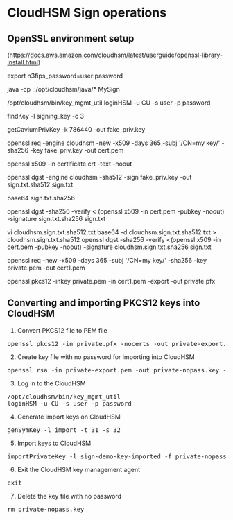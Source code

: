 # CloudHSM Sign operations

## OpenSSL environment setup

(https://docs.aws.amazon.com/cloudhsm/latest/userguide/openssl-library-install.html)

export n3fips_password=user:password

java -cp .:/opt/cloudhsm/java/* MySign

/opt/cloudhsm/bin/key_mgmt_util
loginHSM -u CU -s user -p password

findKey -l signing_key -c 3

getCaviumPrivKey -k 786440 -out fake_priv.key

openssl req -engine cloudhsm -new -x509 -days 365 -subj '/CN=my key/' -sha256 -key fake_priv.key -out cert.pem

openssl x509 -in certificate.crt -text -noout

openssl dgst -engine cloudhsm -sha512 -sign fake_priv.key -out sign.txt.sha512 sign.txt

base64 sign.txt.sha256

openssl dgst -sha256 -verify < (openssl x509 -in cert.pem  -pubkey -noout) -signature sign.txt.sha256 sign.txt

vi cloudhsm.sign.txt.sha512.txt
base64 -d cloudhsm.sign.txt.sha512.txt > cloudhsm.sign.txt.sha512
openssl dgst -sha256 -verify <(openssl x509 -in cert.pem  -pubkey -noout) -signature cloudhsm.sign.txt.sha256 sign.txt

openssl req -new -x509 -days 365 -subj '/CN=my key/' -sha256 -key private.pem -out cert1.pem

openssl pkcs12 -inkey private.pem -in cert1.pem -export -out private.pfx


## Converting and importing PKCS12 keys into CloudHSM
1. Convert PKCS12 file to PEM file

<pre>openssl pkcs12 -in private.pfx -nocerts -out private-export.pem -passin pass:mypassword -passout pass:mypassword</pre>

2. Create key file with no password for importing into CloudHSM

<pre>openssl rsa -in private-export.pem -out private-nopass.key -passin pass:mypassword</pre>

3. Log in to the CloudHSM

<pre>/opt/cloudhsm/bin/key_mgmt_util
loginHSM -u CU -s user -p password</pre>

4. Generate import keys on CloudHSM

<pre>genSymKey -l import -t 31 -s 32</pre> 

5. Import keys to CloudHSM

<pre>importPrivateKey -l sign-demo-key-imported -f private-nopass.key -w &lt;import_key_handle&gt;</pre>

6. Exit the CloudHSM key management agent

<pre>exit</pre>

7. Delete the key file with no password

<pre>rm private-nopass.key</pre>


